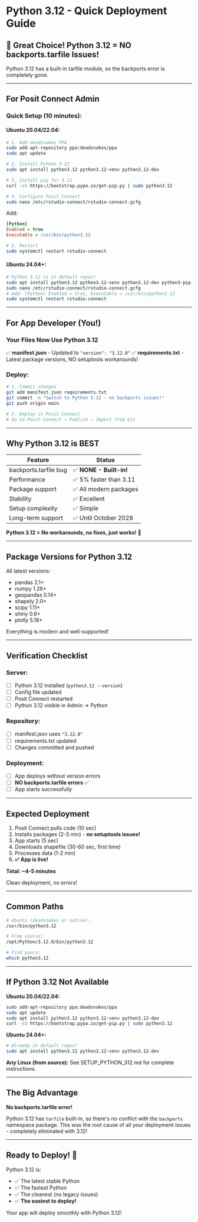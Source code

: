 # Python 3.12 - Quick Deployment Guide

## 🎉 Great Choice! Python 3.12 = NO backports.tarfile Issues!

Python 3.12 has a built-in tarfile module, so the backports error is completely gone.

---

## For Posit Connect Admin

### Quick Setup (10 minutes):

#### Ubuntu 20.04/22.04:
```bash
# 1. Add deadsnakes PPA
sudo add-apt-repository ppa:deadsnakes/ppa
sudo apt update

# 2. Install Python 3.12
sudo apt install python3.12 python3.12-venv python3.12-dev

# 3. Install pip for 3.12
curl -sS https://bootstrap.pypa.io/get-pip.py | sudo python3.12

# 4. Configure Posit Connect
sudo nano /etc/rstudio-connect/rstudio-connect.gcfg
```

Add:
```ini
[Python]
Enabled = true
Executable = /usr/bin/python3.12
```

```bash
# 5. Restart
sudo systemctl restart rstudio-connect
```

#### Ubuntu 24.04+:
```bash
# Python 3.12 is in default repos!
sudo apt install python3.12 python3.12-venv python3.12-dev python3-pip
sudo nano /etc/rstudio-connect/rstudio-connect.gcfg
# Add: [Python] Enabled = true, Executable = /usr/bin/python3.12
sudo systemctl restart rstudio-connect
```

---

## For App Developer (You!)

### Your Files Now Use Python 3.12

✅ **manifest.json** - Updated to `"version": "3.12.0"`
✅ **requirements.txt** - Latest package versions, NO setuptools workarounds!

### Deploy:

```bash
# 1. Commit changes
git add manifest.json requirements.txt
git commit -m "Switch to Python 3.12 - no backports issues!"
git push origin main

# 2. Deploy in Posit Connect
# Go to Posit Connect → Publish → Import from Git
```

---

## Why Python 3.12 is BEST

| Feature | Status |
|---------|--------|
| backports.tarfile bug | ✅ **NONE - Built-in!** |
| Performance | ✅ 5% faster than 3.11 |
| Package support | ✅ All modern packages |
| Stability | ✅ Excellent |
| Setup complexity | ✅ Simple |
| Long-term support | ✅ Until October 2028 |

**Python 3.12 = No workarounds, no fixes, just works!** 🎉

---

## Package Versions for Python 3.12

All latest versions:
- pandas 2.1+
- numpy 1.26+
- geopandas 0.14+
- shapely 2.0+
- scipy 1.11+
- shiny 0.6+
- plotly 5.18+

Everything is modern and well-supported!

---

## Verification Checklist

### Server:
- [ ] Python 3.12 installed (`python3.12 --version`)
- [ ] Config file updated
- [ ] Posit Connect restarted
- [ ] Python 3.12 visible in Admin → Python

### Repository:
- [ ] manifest.json uses `"3.12.0"`
- [ ] requirements.txt updated
- [ ] Changes committed and pushed

### Deployment:
- [ ] App deploys without version errors
- [ ] **NO backports.tarfile errors** ✅
- [ ] App starts successfully

---

## Expected Deployment

1. Posit Connect pulls code (10 sec)
2. Installs packages (2-3 min) - **no setuptools issues!**
3. App starts (5 sec)
4. Downloads shapefile (30-60 sec, first time)
5. Processes data (1-2 min)
6. **✅ App is live!**

**Total: ~4-5 minutes**

Clean deployment, no errors!

---

## Common Paths

```bash
# Ubuntu (deadsnakes or native):
/usr/bin/python3.12

# From source:
/opt/Python/3.12.0/bin/python3.12

# Find yours:
which python3.12
```

---

## If Python 3.12 Not Available

**Ubuntu 20.04/22.04:**
```bash
sudo add-apt-repository ppa:deadsnakes/ppa
sudo apt update
sudo apt install python3.12 python3.12-venv python3.12-dev
curl -sS https://bootstrap.pypa.io/get-pip.py | sudo python3.12
```

**Ubuntu 24.04+:**
```bash
# Already in default repos!
sudo apt install python3.12 python3.12-venv python3.12-dev
```

**Any Linux (from source):**
See SETUP_PYTHON_312.md for complete instructions.

---

## The Big Advantage

**No backports.tarfile error!**

Python 3.12 has `tarfile` built-in, so there's no conflict with the `backports` namespace package. This was the root cause of all your deployment issues - completely eliminated with 3.12!

---

## Ready to Deploy! 🚀

Python 3.12 is:
- ✅ The latest stable Python
- ✅ The fastest Python
- ✅ The cleanest (no legacy issues)
- ✅ **The easiest to deploy!**

Your app will deploy smoothly with Python 3.12!

